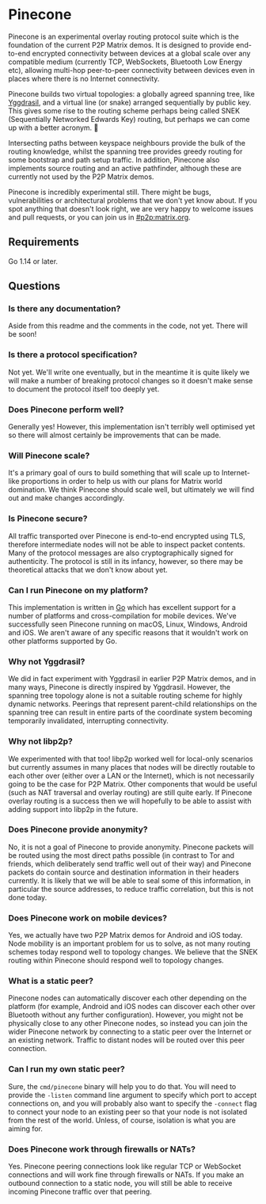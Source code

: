 # Pinecone

Pinecone is an experimental overlay routing protocol suite which is the foundation of the current P2P Matrix demos. It is designed to provide end-to-end encrypted connectivity between devices at a global scale over any compatible medium (currently TCP, WebSockets, Bluetooth Low Energy etc), allowing multi-hop peer-to-peer connectivity between devices even in places where there is no Internet connectivity.

Pinecone builds two virtual topologies: a globally agreed spanning tree, like [Yggdrasil](https://github.com/yggdrasil-network/yggdrasil-go), and a virtual line (or snake) arranged sequentially by public key. This gives some rise to the routing scheme perhaps being called SNEK (Sequentially Networked Edwards Key) routing, but perhaps we can come up with a better acronym. 🐍

Intersecting paths between keyspace neighbours provide the bulk of the routing knowledge, whilst the spanning tree provides greedy routing for some bootstrap and path setup traffic. In addition, Pinecone also implements source routing and an active pathfinder, although these are currently not used by the P2P Matrix demos.

Pinecone is incredibly experimental still. There might be bugs, vulnerabilities or architectural problems that we don't yet know about. If you spot anything that doesn't look right, we are very happy to welcome issues and pull requests, or you can join us in [#p2p:matrix.org](https://matrix.to/#/#p2p:matrix.org).

## Requirements

Go 1.14 or later.

## Questions

### Is there any documentation?

Aside from this readme and the comments in the code, not yet. There will be soon!

### Is there a protocol specification?

Not yet. We'll write one eventually, but in the meantime it is quite likely we will make a number of breaking protocol changes so it doesn't make sense to document the protocol itself too deeply yet.

### Does Pinecone perform well?

Generally yes! However, this implementation isn't terribly well optimised yet so there will almost certainly be improvements that can be made.

### Will Pinecone scale?

It's a primary goal of ours to build something that will scale up to Internet-like proportions in order to help us with our plans for Matrix world domination. We think Pinecone should scale well, but ultimately we will find out and make changes accordingly.

### Is Pinecone secure?

All traffic transported over Pinecone is end-to-end encrypted using TLS, therefore intermediate nodes will not be able to inspect packet contents. Many of the protocol messages are also cryptographically signed for authenticity. The protocol is still in its infancy, however, so there may be theoretical attacks that we don't know about yet.

### Can I run Pinecone on my platform?

This implementation is written in [Go](https://golang.org) which has excellent support for a number of platforms and cross-compilation for mobile devices. We've successfully seen Pinecone running on macOS, Linux, Windows, Android and iOS. We aren't aware of any specific reasons that it wouldn't work on other platforms supported by Go.

### Why not Yggdrasil?

We did in fact experiment with Yggdrasil in earlier P2P Matrix demos, and in many ways, Pinecone is directly inspired by Yggdrasil. However, the spanning tree topology alone is not a suitable routing scheme for highly dynamic networks. Peerings that represent parent-child relationships on the spanning tree can result in entire parts of the coordinate system becoming temporarily invalidated, interrupting connectivity.

### Why not libp2p?

We experimented with that too! libp2p worked well for local-only scenarios but currently assumes in many places that nodes will be directly routable to each other over (either over a LAN or the Internet), which is not necessarily going to be the case for P2P Matrix. Other components that would be useful (such as NAT traversal and overlay routing) are still quite early. If Pinecone overlay routing is a success then we will hopefully to be able to assist with adding support into libp2p in the future.

### Does Pinecone provide anonymity?

No, it is not a goal of Pinecone to provide anonymity. Pinecone packets will be routed using the most direct paths possible (in contrast to Tor and friends, which deliberately send traffic well out of their way) and Pinecone packets do contain source and destination information in their headers currently. It is likely that we will be able to seal some of this information, in particular the source addresses, to reduce traffic correlation, but this is not done today.

### Does Pinecone work on mobile devices?

Yes, we actually have two P2P Matrix demos for Android and iOS today. Node mobility is an important problem for us to solve, as not many routing schemes today respond well to topology changes. We believe that the SNEK routing within Pinecone should respond well to topology changes.

### What is a static peer?

Pinecone nodes can automatically discover each other depending on the platform (for example, Android and iOS nodes can discover each other over Bluetooth without any further configuration). However, you might not be physically close to any other Pinecone nodes, so instead you can join the wider Pinecone network by connecting to a static peer over the Internet or an existing network. Traffic to distant nodes will be routed over this peer connection.

### Can I run my own static peer?

Sure, the `cmd/pinecone` binary will help you to do that. You will need to provide the `-listen` command line argument to specify which port to accept connections on, and you will probably also want to specify the `-connect` flag to connect your node to an existing peer so that your node is not isolated from the rest of the world. Unless, of course, isolation is what you are aiming for.

### Does Pinecone work through firewalls or NATs?

Yes. Pinecone peering connections look like regular TCP or WebSocket connections and will work fine through firewalls or NATs. If you make an outbound connection to a static node, you will still be able to receive incoming Pinecone traffic over that peering.
